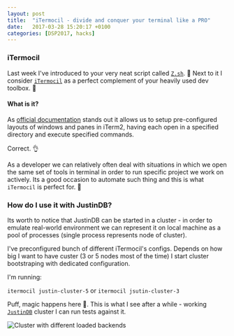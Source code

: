 ```yaml
---
layout: post
title:  "iTermocil - divide and conquer your terminal like a PRO"
date:   2017-03-28 15:20:17 +0100
categories: [DSP2017, hacks]
---
```


### iTermocil
Last week I've introduced to your very neat script called [`Z.sh`][z.sh-post]. 💖 Next to it I consider [`iTermocil`][itermocil] as a perfect complement of your heavily used dev toolbox. 🔧

#### What is it?
As [official documentation][itermocil] stands out it allows us to setup pre-configured layouts of windows and panes in iTerm2, having each open in a specified directory and execute specified commands.

Correct. 👌

As a developer we can relatively often deal with situations in which we open the same set of tools in terminal in order to run specific project we work on actively. Its a good occasion to automate such thing and this is what `iTermocil` is perfect for. 👊

### How do I use it with JustinDB?
Its worth to notice that JustinDB can be started in a cluster - in order to emulate real-world environment we can represent it on local machine as a pool of processes (single process represents node of cluster).

I've preconfigured bunch of different iTermocil's configs. Depends on how big I want to have custer (3 or 5 nodes most of the time) I start cluster bootstraping with dedicated configuration.

I'm running:

```itermocil justin-cluster-5``` or ```itermocil jsutin-cluster-3```

Puff, magic happens here 💭. This is what I see after a while - working [`JustinDB`][justindb] cluster I can run tests against it.

![][itermocil-image]

[itermocil]: https://github.com/TomAnthony/itermocil
[justindb]: https://github.com/speedcom/JustinDB
[z.sh-post]: http://speedcom.github.io/dsp2017/hacks/2017/03/20/z-move-around-catalogs-in-terminal-like-a-pro.html
[itermocil-image]: ../../../../../itermocil.png "Cluster with different loaded backends"